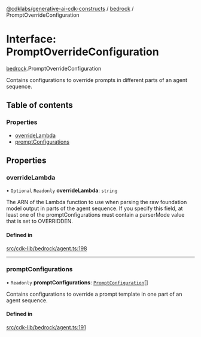 [@cdklabs/generative-ai-cdk-constructs](../README.md) / [bedrock](../modules/bedrock.md) / PromptOverrideConfiguration

# Interface: PromptOverrideConfiguration

[bedrock](../modules/bedrock.md).PromptOverrideConfiguration

Contains configurations to override prompts in different parts of an agent sequence.

## Table of contents

### Properties

- [overrideLambda](bedrock.PromptOverrideConfiguration.md#overridelambda)
- [promptConfigurations](bedrock.PromptOverrideConfiguration.md#promptconfigurations)

## Properties

### overrideLambda

• `Optional` `Readonly` **overrideLambda**: `string`

The ARN of the Lambda function to use when parsing the raw foundation
model output in parts of the agent sequence. If you specify this field,
at least one of the promptConfigurations must contain a parserMode value
that is set to OVERRIDDEN.

#### Defined in

[src/cdk-lib/bedrock/agent.ts:198](https://github.com/jstrunk/generative-ai-cdk-constructs/blob/9d5b641/src/cdk-lib/bedrock/agent.ts#L198)

___

### promptConfigurations

• `Readonly` **promptConfigurations**: [`PromptConfiguration`](bedrock.PromptConfiguration.md)[]

Contains configurations to override a prompt template in one part of an agent sequence.

#### Defined in

[src/cdk-lib/bedrock/agent.ts:191](https://github.com/jstrunk/generative-ai-cdk-constructs/blob/9d5b641/src/cdk-lib/bedrock/agent.ts#L191)
